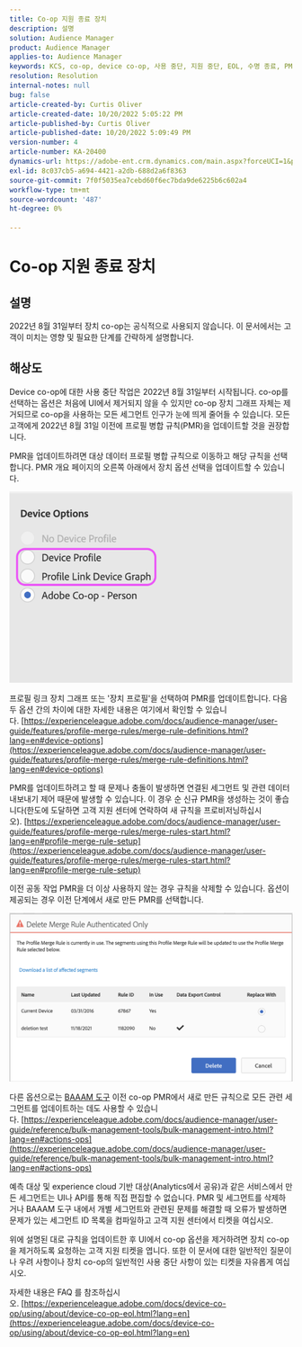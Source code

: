 ```yaml
---
title: Co-op 지원 종료 장치
description: 설명
solution: Audience Manager
product: Audience Manager
applies-to: Audience Manager
keywords: KCS, co-op, device co-op, 사용 중단, 지원 중단, EOL, 수명 종료, PMR, 프로필 병합 규칙, 장치 결합, 장치 프로필
resolution: Resolution
internal-notes: null
bug: false
article-created-by: Curtis Oliver
article-created-date: 10/20/2022 5:05:22 PM
article-published-by: Curtis Oliver
article-published-date: 10/20/2022 5:09:49 PM
version-number: 4
article-number: KA-20400
dynamics-url: https://adobe-ent.crm.dynamics.com/main.aspx?forceUCI=1&pagetype=entityrecord&etn=knowledgearticle&id=d066325f-9950-ed11-bba2-0022480868ff
exl-id: 8c037cb5-a694-4421-a2db-688d2a6f8363
source-git-commit: 7f0f5035ea7cebd60f6ec7bda9de6225b6c602a4
workflow-type: tm+mt
source-wordcount: '487'
ht-degree: 0%

---
```


# Co-op 지원 종료 장치

## 설명

2022년 8월 31일부터 장치 co-op는 공식적으로 사용되지 않습니다. 이 문서에서는 고객이 미치는 영향 및 필요한 단계를 간략하게 설명합니다. 

## 해상도


Device co-op에 대한 사용 중단 작업은 2022년 8월 31일부터 시작됩니다. co-op를 선택하는 옵션은 처음에 UI에서 제거되지 않을 수 있지만 co-op 장치 그래프 자체는 제거되므로 co-op을 사용하는 모든 세그먼트 인구가 눈에 띄게 줄어들 수 있습니다. 모든 고객에게 2022년 8월 31일 이전에 프로필 병합 규칙(PMR)을 업데이트할 것을 권장합니다.

PMR을 업데이트하려면 대상 데이터 프로필 병합 규칙으로 이동하고 해당 규칙을 선택합니다. PMR 개요 페이지의 오른쪽 아래에서 장치 옵션 선택을 업데이트할 수 있습니다.

![](assets/29cf3d52-d61f-ed11-b83e-0022480868ff.png)

프로필 링크 장치 그래프 또는 &#39;장치 프로필&#39;을 선택하여 PMR를 업데이트합니다. 다음 두 옵션 간의 차이에 대한 자세한 내용은 여기에서 확인할 수 있습니다. [https://experienceleague.adobe.com/docs/audience-manager/user-guide/features/profile-merge-rules/merge-rule-definitions.html?lang=en#device-options](https://experienceleague.adobe.com/docs/audience-manager/user-guide/features/profile-merge-rules/merge-rule-definitions.html?lang=en#device-options)

PMR를 업데이트하려고 할 때 문제나 충돌이 발생하면 연결된 세그먼트 및 관련 데이터 내보내기 제어 때문에 발생할 수 있습니다. 이 경우 순 신규 PMR을 생성하는 것이 좋습니다(한도에 도달하면 고객 지원 센터에 연락하여 새 규칙을 프로비저닝하십시오). [https://experienceleague.adobe.com/docs/audience-manager/user-guide/features/profile-merge-rules/merge-rules-start.html?lang=en#profile-merge-rule-setup](https://experienceleague.adobe.com/docs/audience-manager/user-guide/features/profile-merge-rules/merge-rules-start.html?lang=en#profile-merge-rule-setup)

이전 공동 작업 PMR을 더 이상 사용하지 않는 경우 규칙을 삭제할 수 있습니다. 옵션이 제공되는 경우 이전 단계에서 새로 만든 PMR를 선택합니다.

![](assets/82d7968f-9950-ed11-bba2-0022480868ff.png)

다른 옵션으로는 [BAAAM 도구](https://experienceleague.adobe.com/docs/audience-manager/user-guide/reference/bulk-management-tools/bulk-management-intro.html?lang=en) 이전 co-op PMR에서 새로 만든 규칙으로 모든 관련 세그먼트를 업데이트하는 데도 사용할 수 있습니다. [https://experienceleague.adobe.com/docs/audience-manager/user-guide/reference/bulk-management-tools/bulk-management-intro.html?lang=en#actions-ops](https://experienceleague.adobe.com/docs/audience-manager/user-guide/reference/bulk-management-tools/bulk-management-intro.html?lang=en#actions-ops)

예측 대상 및 experience cloud 기반 대상(Analytics에서 공유)과 같은 서비스에서 만든 세그먼트는 UI나 API를 통해 직접 편집할 수 없습니다. PMR 및 세그먼트를 삭제하거나 BAAAM 도구 내에서 개별 세그먼트와 관련된 문제를 해결할 때 오류가 발생하면 문제가 있는 세그먼트 ID 목록을 컴파일하고 고객 지원 센터에서 티켓을 여십시오. 

위에 설명된 대로 규칙을 업데이트한 후 UI에서 co-op 옵션을 제거하려면 장치 co-op을 제거하도록 요청하는 고객 지원 티켓을 엽니다. 또한 이 문서에 대한 일반적인 질문이나 우려 사항이나 장치 co-op의 일반적인 사용 중단 사항이 있는 티켓을 자유롭게 여십시오.

자세한 내용은 FAQ 를 참조하십시오. [https://experienceleague.adobe.com/docs/device-co-op/using/about/device-co-op-eol.html?lang=en](https://experienceleague.adobe.com/docs/device-co-op/using/about/device-co-op-eol.html?lang=en)
